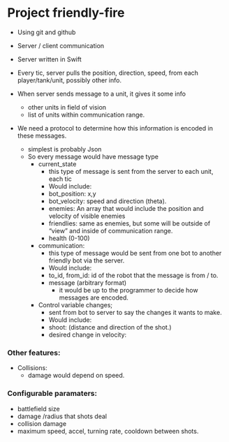 # Project friendly-fire


* Using git and github
* Server / client communication
* Server written in Swift


* Every tic, server pulls the position, direction, speed, from each player/tank/unit, possibly other info. 
* When server sends message to a unit, it gives it some info
	* other units in field of vision
	* list of units within communication range.
* We need a protocol to determine how this information is encoded in these messages. 
	* simplest is probably Json
	* So every message would have message type
		* current_state
			* this type of message is sent from the server to each unit, each tic
			* Would include:
			* bot_position: x,y
			* bot_velocity: speed and direction (theta). 
			* enemies: An array that would include the position and velocity of visible enemies
			* friendlies: same as enemies, but some will be outside of “view” and inside of communication range.
			* health (0-100)
		* communication:
			* this type of message would be sent from one bot to another friendly bot via the server.
			* Would include:
			* to_id, from_id: id of the robot that the message is from / to. 
			* message (arbitrary format) 
				* it would be up to the programmer to decide how messages are encoded.
		* Control variable changes;
			* sent from bot to server to say the changes it wants to make.
			* Would include:
			* shoot: (distance and direction of the shot.)
			* desired change in velocity: 


### Other features:
* Collisions:
	* damage would depend on speed. 


### Configurable paramaters:

* battlefield size
* damage /radius that shots deal
* collision damage
* maximum speed, accel, turning rate, cooldown between shots. 
